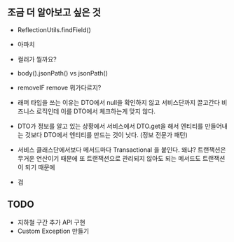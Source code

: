 ## 조금 더 알아보고 싶은 것
* ReflectionUtils.findField()
* 아파치
* 컬러가 뭘까요? 
* body().jsonPath() vs jsonPath()

* removeIF remove 뭐가다르지?
* 래퍼 타입을 쓰는 이유는 DTO에서 null을 확인하지 않고 서비스단까지 끌고간다
비즈니스 로직인데 이를 DTO에서 체크하는게 맞지 않다.

* DTO가 정보를 알고 있는 상황에서 
서비스에서 DTO.get을 해서 엔티티를 만들어내는 것보다
DTO에서 엔티티를 만드는 것이 낫다.
(정보 전문가 패턴)
* 서비스 클래스단에서보다 메서드마다 Transactional 을 붙인다. 
왜냐? 트랜잭션은 무거운 연산이기 때문에
또 트랜잭션으로 관리되지 않아도 되는 메서드도 트랜잭션이 되기 때문에
- 검

## TODO
* 지하철 구간 추가 API 구현
* Custom Exception 만들기
